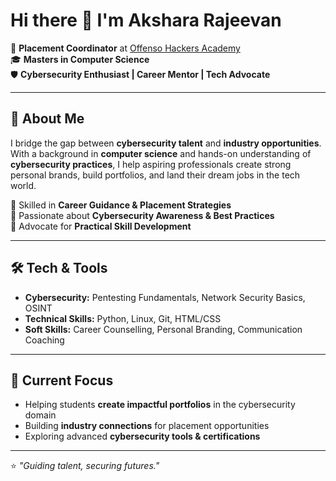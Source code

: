 # Hi there 👋 I'm Akshara Rajeevan  

💼 **Placement Coordinator** at [Offenso Hackers Academy](https://calicut.offensoacademy.com)  
🎓 **Masters in Computer Science**  
🛡 **Cybersecurity Enthusiast | Career Mentor | Tech Advocate**  

---

## 🚀 About Me
I bridge the gap between **cybersecurity talent** and **industry opportunities**.  
With a background in **computer science** and hands-on understanding of **cybersecurity practices**, I help aspiring professionals create strong personal brands, build portfolios, and land their dream jobs in the tech world.  

🔹 Skilled in **Career Guidance & Placement Strategies**  
🔹 Passionate about **Cybersecurity Awareness & Best Practices**  
🔹 Advocate for **Practical Skill Development**  

---

## 🛠 Tech & Tools
- **Cybersecurity:** Pentesting Fundamentals, Network Security Basics, OSINT  
- **Technical Skills:** Python, Linux, Git, HTML/CSS  
- **Soft Skills:** Career Counselling, Personal Branding, Communication Coaching  

---

## 📌 Current Focus
- Helping students **create impactful portfolios** in the cybersecurity domain  
- Building **industry connections** for placement opportunities  
- Exploring advanced **cybersecurity tools & certifications**  
 

---

⭐ *"Guiding talent, securing futures."*  

